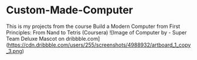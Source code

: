 # Custom-Made-Computer
This is my projects from the course Build a Modern Computer from First Principles: From Nand to Tetris (Coursera)
![Image of Computer by - Super Team Deluxe Mascot on dribbble.com] (https://cdn.dribbble.com/users/255/screenshots/4988932/artboard_1_copy_3.png)
